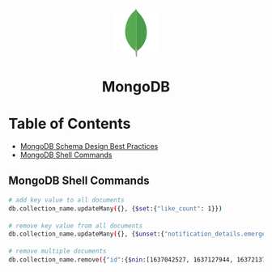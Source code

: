 <div align="center">
  <a href="https://www.mongodb.com/">
    <img alt="mongodb" src="../logos/mongodb.png"/>
  </a>
  <h1>MongoDB</h1>
</div>

# Table of Contents

- [MongoDB Schema Design Best Practices](https://www.mongodb.com/developer/article/mongodb-schema-design-best-practices/)
- [MongoDB Shell Commands](mongodb-shell-commands)

## MongoDB Shell Commands

```sh
# add key value to all documents
db.collection_name.updateMany({}, {$set:{"like_count": 1}})

# remove key value from all documents
db.collection_name.updateMany({}, {$unset:{"notification_details.emergency_label": ""}})

# remove multiple documents
db.collection_name.remove({"id":{$nin:[1637042527, 1637127944, 1637213711]}})
```
